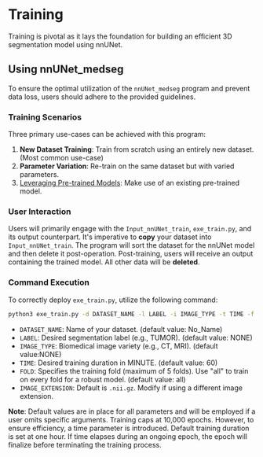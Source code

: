 # Training

Training is pivotal as it lays the foundation for building an efficient 3D segmentation model using nnUNet.

## Using nnUNet_medseg

To ensure the optimal utilization of the `nnUNet_medseg` program and prevent data loss, users should adhere to the provided guidelines.

### Training Scenarios

Three primary use-cases can be achieved with this program:

1. **New Dataset Training**: Train from scratch using an entirely new dataset. (Most common use-case)
2. **Parameter Variation**: Re-train on the same dataset but with varied parameters.
3. [Leveraging Pre-trained Models](pretrained.md): Make use of an existing pre-trained model.

### User Interaction

Users will primarily engage with the `Input_nnUNet_train`, `exe_train.py`, and its output counterpart. It's imperative to **copy** your dataset into `Input_nnUNet_train`. The program will sort the dataset for the nnUNet model and then delete it post-operation. Post-training, users will receive an output containing the trained model. All other data will be **deleted**.

### Command Execution

To correctly deploy `exe_train.py`, utilize the following command:

```bash
python3 exe_train.py -d DATASET_NAME -l LABEL -i IMAGE_TYPE -t TIME -f FOLD -e IMAGE_EXTENSION
```



- `DATASET_NAME`: Name of your dataset. (default value: No_Name)
- `LABEL`: Desired segmentation label (e.g., TUMOR). (default value: NONE)
- `IMAGE_TYPE`: Biomedical image variety (e.g., CT, MRI). (default value:NONE)
- `TIME`: Desired training duration in MINUTE. (default value: 60)
- `FOLD`: Specifies the training fold (maximum of 5 folds). Use "all" to train on every fold for a robust model. (default value: all)
- `IMAGE_EXTENSION`: Default is `.nii.gz`. Modify if using a different image extension. 

**Note**: Default values are in place for all parameters and will be employed if a user omits specific arguments. Training caps at 10,000 epochs. However, to ensure efficiency, a time parameter is introduced. Default training duration is set at one hour. If time elapses during an ongoing epoch, the epoch will finalize before terminating the training process.
